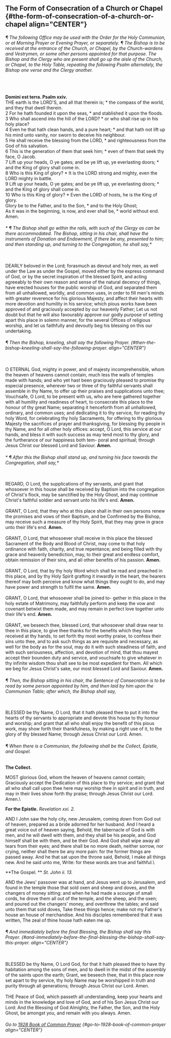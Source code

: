 ## The Form of Consecration of a Church or Chapel {#the-form-of-consecration-of-a-church-or-chapel align="CENTER"}

###### *¶ The following Office may be used with the Order for the Holy Communion, or at Morning Prayer or Evening Prayer, or separately.  ¶ The Bishop is to be received at the entrance of the Church, or Chapel, by the Church-wardens and Vestrymen, or some other persons appointed for that purpose. The Bishop and the Clergy who are present shall go up the aisle of the Church, or Chapel, to the Holy Table, repeating the following Psalm alternately, the Bishop one verse and the Clergy another.*

\
\
**Domini est terra. Psalm xxiv.**\
THE earth is the LORD\'S, and all that therein is; \* the compass of the
world, and they that dwell therein.\
2 For he hath founded it upon the seas, \* and stablished it upon the
floods.\
3 Who shall ascend into the hill of the LORD? \* or who shall rise up in
his holy place?\
4 Even he that hath clean hands, and a pure heart; \* and that hath not
lift up his mind unto vanity, nor sworn to deceive his neighbour.\
5 He shall receive the blessing from the LORD, \* and righteousness from
the God of his salvation.\
6 This is the generation of them that seek him; \* even of them that
seek thy face, O Jacob.\
7 Lift up your heads, O ye gates; and be ye lift up, ye everlasting
doors; \* and the King of glory shall come in.\
8 Who is this King of glory? \* It is the LORD strong and mighty, even
the LORD mighty in battle.\
9 Lift up your heads, O ye gates; and be ye lift up, ye everlasting
doors; \* and the King of glory shall come in.\
10 Who is this King of glory? \* Even the LORD of hosts, he is the King
of glory.\
Glory be to the Father, and to the Son, \* and to the Holy Ghost;\
As it was in the beginning, is now, and ever shall be, \* world without
end. Amen.

###### * ¶ The Bishop shall go within the rails, with such of the Clergy as can be there accommodated. The Bishop, sitting in his chair, shall have the instruments of Donation and Endowment, if there be any, presented to him; and then standing up, and turning to the Congregation, he shall say,*

\
DEARLY beloved in the Lord; forasmuch as devout and holy men, as well
under the Law as under the Gospel, moved either by the express command
of God, or by the secret inspiration of the blessed Spirit, and acting
agreeably to their own reason and sense of the natural decency of
things, have erected houses for the public worship of God, and separated
them from all unhallowed, worldly, and common uses, in order to fill
men\'s minds with greater reverence for his glorious Majesty, and affect
their hearts with more devotion and humility in his service; which pious
works have been approved of and graciously accepted by our heavenly
Father; Let us not doubt but that he will also favourably approve our
godly purpose of setting apart this place in solemn manner, for the
several Offices of religious worship, and let us faithfully and devoutly
beg his blessing on this our undertaking.

###### *¶ Then the Bishop, kneeling, shall say the following Prayer.* {#then-the-bishop-kneeling-shall-say-the-following-prayer. align="CENTER"}

\
O ETERNAL God, mighty in power, and of majesty incomprehensible, whom
the heaven of heavens cannot contain, much less the walls of temples
made with hands; and who yet hast been graciously pleased to promise thy
especial presence, wherever two or three of thy faithful servants shall
assemble in thy Name, to offer up their praises and supplications unto
thee; Vouchsafe, O Lord, to be present with us, who are here gathered
together with all humility and readiness of heart, to consecrate this
place to the honour of thy great Name; separating it henceforth from all
unhallowed, ordinary, and common uses; and dedicating it to thy service,
for reading thy holy Word, for celebrating thy holy Sacraments, for
offering to thy glorious Majesty the sacrifices of prayer and
thanksgiving, for blessing thy people in thy Name, and for all other
holy offices: accept, O Lord, this service at our hands, and bless it
with such success as may tend most to thy glory, and the furtherance of
our happiness both tem- poral and spiritual; through Jesus Christ our
blessed Lord and Saviour. **Amen.**

###### * ¶ After this the Bishop shall stand up, and turning his face towards the Congregation, shall say,*

\
REGARD, O Lord, the supplications of thy servants, and grant that
whosoever in this house shall be received by Baptism into the
congregation of Christ\'s flock, may be sanctified by the Holy Ghost,
and may continue Christ\'s faithful soldier and servant unto his life\'s
end. **Amen.**\
\
GRANT, O Lord, that they who at this place shall in their own persons
renew the promises and vows of their Baptism, and be Confirmed by the
Bishop, may receive such a measure of thy Holy Spirit, that they may
grow in grace unto their life\'s end. **Amen.**\
\
GRANT, O Lord, that whosoever shall receive in this place the blessed
Sacrament of the Body and Blood of Christ, may come to that holy
ordinance with faith, charity, and true repentance; and being filled
with thy grace and heavenly benediction, may, to their great and endless
comfort, obtain remission of their sins, and all other benefits of his
passion. **Amen.**\
\
GRANT, O Lord, that by thy holy Word which shall be read and preached in
this place, and by thy Holy Spirit grafting it inwardly in the heart,
the hearers thereof may both perceive and know what things they ought to
do, and may have power and strength to fulfil the same. **Amen.**\
\
GRANT, O Lord, that whosoever shall be joined to- gether in this place
in the holy estate of Matrimony, may faithfully perform and keep the vow
and covenant betwixt them made, and may remain in perfect love together
unto their life\'s end. **Amen.**\
\
GRANT, we beseech thee, blessed Lord, that whosoever shall draw near to
thee in this place, to give thee thanks for the benefits which they have
received at thy hands, to set forth thy most worthy praise, to confess
their sins unto thee, and to ask such things as are requisite and
necessary, as well for the body as for the soul, may do it with such
steadiness of faith, and with such seriousness, affection, and devotion
of mind, that thou mayest accept their bounden duty and service, and
vouchsafe to give whatever in thy infinite wisdom thou shalt see to be
most expedient for them. All which we beg for Jesus Christ\'s sake, our
most blessed Lord and Saviour. **Amen.**

###### *¶ Then, the Bishop sitting in his chair, the Sentence of Consecration is to be read by some person appointed by him, and then laid by him upon the Communion Table; after which, the Bishop shall say,*

\
BLESSED be thy Name, O Lord, that it hath pleased thee to put it into
the hearts of thy servants to appropriate and devote this house to thy
honour and worship; and grant that all who shall enjoy the benefit of
this pious work, may show forth their thankfulness, by making a right
use of it, to the glory of thy blessed Name; through Jesus Christ our
Lord. Amen.

###### *¶ When there is a Communion, the following shall be the Collect, Epistle, and Gospel.*

**The Collect.**

MOST glorious God, whom the heaven of heavens cannot contain; Graciously
accept the Dedication of this place to thy service; and grant that all
who shall call upon thee here may worship thee in spirit and in truth,
and may in their lives show forth thy praise; through Jesus Christ our
Lord. Amen.\

**For the Epistle.** *Revelation xxi. 2.*

AND I John saw the holy city, new Jerusalem, coming down from God out of
heaven, prepared as a bride adorned for her husband. And I heard a great
voice out of heaven saying, Behold, the tabernacle of God is with men,
and he will dwell with them, and they shall be his people, and God
himself shall be with them, and be their God. And God shall wipe away
all tears from their eyes; and there shall be no more death, neither
sorrow, nor crying, neither shall there be any more pain: for the former
things are passed away. And he that sat upon the throne said, Behold, I
make all things new. And he said unto me, Write: for these words are
true and faithful.\

**The Gospel. ** *St. John ii. 13.*

AND the Jews\' passover was at hand, and Jesus went up to Jerusalem, and
found in the temple those that sold oxen and sheep and doves, and the
changers of money sitting: and when he had made a scourge of small
cords, he drove them all out of the temple, and the sheep, and the oxen;
and poured out the changers\' money, and overthrew the tables; and said
unto them that sold doves, Take these things hence; make not my
Father\'s house an house of merchandise. And his disciples remembered
that it was written, The zeal of thine house hath eaten me up.

###### *¶ And immediately before the final Blessing, the Bishop shall say this Prayer.* {#and-immediately-before-the-final-blessing-the-bishop-shall-say-this-prayer. align="CENTER"}

\
BLESSED be thy Name, O Lord God, for that it hath pleased thee to have
thy habitation among the sons of men, and to dwell in the midst of the
assembly of the saints upon the earth; Grant, we beseech thee, that in
this place now set apart to thy service, thy holy Name may be worshipped
in truth and purity through all generations; through Jesus Christ our
Lord. Amen.\
\
THE Peace of God, which passeth all understanding, keep your hearts and
minds in the knowledge and love of God, and of his Son Jesus Christ our
Lord: And the Blessing of God Almighty, the Father, the Son, and the
Holy Ghost, be amongst you, and remain with you always. Amen.

###### Go to [1928 Book of Common Prayer](index.html) {#go-to-1928-book-of-common-prayer align="CENTER"}

